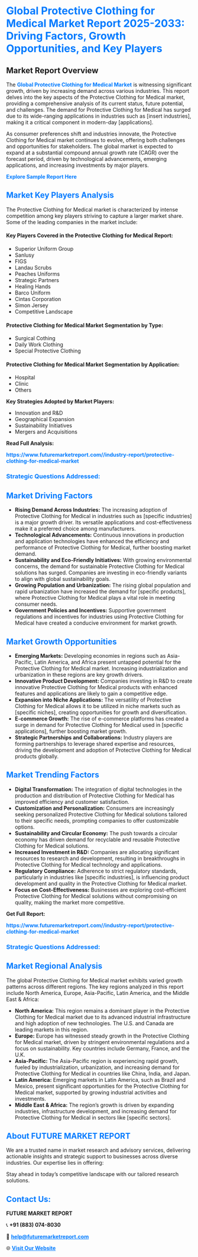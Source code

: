 <h1 style="color: #007BFF;">Global Protective Clothing for Medical Market Report 2025-2033: Driving Factors, Growth Opportunities, and Key Players</h1>

<section id="overview">
<h2>Market Report Overview</h2>
<p>The <a href="https://www.futuremarketreport.com//industry-report/protective-clothing-for-medical-market" style="color: #007BFF; text-decoration: none;"><strong>Global Protective Clothing for Medical Market</strong></a> is witnessing significant growth, driven by increasing demand across various industries. This report delves into the key aspects of the Protective Clothing for Medical market, providing a comprehensive analysis of its current status, future potential, and challenges. The demand for Protective Clothing for Medical has surged due to its wide-ranging applications in industries such as [insert industries], making it a critical component in modern-day [applications].</p>
<p>As consumer preferences shift and industries innovate, the Protective Clothing for Medical market continues to evolve, offering both challenges and opportunities for stakeholders. The global market is expected to expand at a substantial compound annual growth rate (CAGR) over the forecast period, driven by technological advancements, emerging applications, and increasing investments by major players.</p>
</section>

<section id="overview">
<p><a href="https://www.futuremarketreport.com//request-sample/reportId=79810" style="color: #007BFF; text-decoration: none;"><strong>Explore Sample Report Here</strong></a></p>
</section>

<section id="key-players">
<h2 style="color: #007BFF;">Market Key Players Analysis</h2>
<p>The Protective Clothing for Medical market is characterized by intense competition among key players striving to capture a larger market share. Some of the leading companies in the market include:</p>
<h4>Key Players Covered in the Protective Clothing for Medical Report:</h4>
<ul><li>Superior Uniform Group</li><li>Sanlusy</li><li>FIGS</li><li>Landau Scrubs</li><li>Peaches Uniforms</li><li>Strategic Partners</li><li>Healing Hands</li><li>Barco Uniform</li><li>Cintas Corporation</li><li>Simon Jersey</li><li>Competitive Landscape</li></ul>
<h4>Protective Clothing for Medical Market Segmentation by Type:</h4>
<ul><li>Surgical Cothing</li><li>Daily Work Clothing</li><li>Special Protective Clothing</li></ul>

<h4>Protective Clothing for Medical Market Segmentation by Application:</h4>
<ul><li>Hospital</li><li>Clinic</li><li>Others</li></ul>
<p><strong>Key Strategies Adopted by Market Players:</strong></p>
<ul>
<li>Innovation and R&D</li>
<li>Geographical Expansion</li>
<li>Sustainability Initiatives</li>
<li>Mergers and Acquisitions</li>
</ul>
</section>

<section>
<p><strong>Read Full Analysis: </strong></p><a href="https://www.futuremarketreport.com//industry-report/protective-clothing-for-medical-market" style="color: #007BFF; text-decoration: none;"><strong>https://www.futuremarketreport.com//industry-report/protective-clothing-for-medical-market</strong></a>
<h3 style="color: #007BFF;">Strategic Questions Addressed:</h3>
</section>

<section id="driving-factors">
<h2 style="color: #007BFF;">Market Driving Factors</h2>
<ul>
<li><strong>Rising Demand Across Industries:</strong> The increasing adoption of Protective Clothing for Medical in industries such as [specific industries] is a major growth driver. Its versatile applications and cost-effectiveness make it a preferred choice among manufacturers.</li>
<li><strong>Technological Advancements:</strong> Continuous innovations in production and application technologies have enhanced the efficiency and performance of Protective Clothing for Medical, further boosting market demand.</li>
<li><strong>Sustainability and Eco-Friendly Initiatives:</strong> With growing environmental concerns, the demand for sustainable Protective Clothing for Medical solutions has surged. Companies are investing in eco-friendly variants to align with global sustainability goals.</li>
<li><strong>Growing Population and Urbanization:</strong> The rising global population and rapid urbanization have increased the demand for [specific products], where Protective Clothing for Medical plays a vital role in meeting consumer needs.</li>
<li><strong>Government Policies and Incentives:</strong> Supportive government regulations and incentives for industries using Protective Clothing for Medical have created a conducive environment for market growth.</li>
</ul>
</section>

<section id="growth-opportunities">
<h2 style="color: #007BFF;">Market Growth Opportunities</h2>
<ul>
<li><strong>Emerging Markets:</strong> Developing economies in regions such as Asia-Pacific, Latin America, and Africa present untapped potential for the Protective Clothing for Medical market. Increasing industrialization and urbanization in these regions are key growth drivers.</li>
<li><strong>Innovative Product Development:</strong> Companies investing in R&D to create innovative Protective Clothing for Medical products with enhanced features and applications are likely to gain a competitive edge.</li>
<li><strong>Expansion into Niche Applications:</strong> The versatility of Protective Clothing for Medical allows it to be utilized in niche markets such as [specific niches], creating opportunities for growth and diversification.</li>
<li><strong>E-commerce Growth:</strong> The rise of e-commerce platforms has created a surge in demand for Protective Clothing for Medical used in [specific applications], further boosting market growth.</li>
<li><strong>Strategic Partnerships and Collaborations:</strong> Industry players are forming partnerships to leverage shared expertise and resources, driving the development and adoption of Protective Clothing for Medical products globally.</li>
</ul>
</section>

<section id="trending-factors">
<h2 style="color: #007BFF;">Market Trending Factors</h2>
<ul>
<li><strong>Digital Transformation:</strong> The integration of digital technologies in the production and distribution of Protective Clothing for Medical has improved efficiency and customer satisfaction.</li>
<li><strong>Customization and Personalization:</strong> Consumers are increasingly seeking personalized Protective Clothing for Medical solutions tailored to their specific needs, prompting companies to offer customizable options.</li>
<li><strong>Sustainability and Circular Economy:</strong> The push towards a circular economy has driven demand for recyclable and reusable Protective Clothing for Medical solutions.</li>
<li><strong>Increased Investment in R&D:</strong> Companies are allocating significant resources to research and development, resulting in breakthroughs in Protective Clothing for Medical technology and applications.</li>
<li><strong>Regulatory Compliance:</strong> Adherence to strict regulatory standards, particularly in industries like [specific industries], is influencing product development and quality in the Protective Clothing for Medical market.</li>
<li><strong>Focus on Cost-Effectiveness:</strong> Businesses are exploring cost-efficient Protective Clothing for Medical solutions without compromising on quality, making the market more competitive.</li>
</ul>
</section>

<section>
<p><strong>Get Full Report: </strong></p><a href="https://www.futuremarketreport.com//industry-report/protective-clothing-for-medical-market" style="color: #007BFF; text-decoration: none;"><strong>https://www.futuremarketreport.com//industry-report/protective-clothing-for-medical-market</strong></a>
<h3 style="color: #007BFF;">Strategic Questions Addressed:</h3>
</section>


<section id="regional-analysis">
<h2 style="color: #007BFF;">Market Regional Analysis</h2>
<p>The global Protective Clothing for Medical market exhibits varied growth patterns across different regions. The key regions analyzed in this report include North America, Europe, Asia-Pacific, Latin America, and the Middle East & Africa:</p>
<ul>
<li><strong>North America:</strong> This region remains a dominant player in the Protective Clothing for Medical market due to its advanced industrial infrastructure and high adoption of new technologies. The U.S. and Canada are leading markets in this region.</li>
<li><strong>Europe:</strong> Europe has witnessed steady growth in the Protective Clothing for Medical market, driven by stringent environmental regulations and a focus on sustainability. Key countries include Germany, France, and the U.K.</li>
<li><strong>Asia-Pacific:</strong> The Asia-Pacific region is experiencing rapid growth, fueled by industrialization, urbanization, and increasing demand for Protective Clothing for Medical in countries like China, India, and Japan.</li>
<li><strong>Latin America:</strong> Emerging markets in Latin America, such as Brazil and Mexico, present significant opportunities for the Protective Clothing for Medical market, supported by growing industrial activities and investments.</li>
<li><strong>Middle East & Africa:</strong> The region’s growth is driven by expanding industries, infrastructure development, and increasing demand for Protective Clothing for Medical in sectors like [specific sectors].</li>
</ul>
</section>

<footer>
<h2 style="color: #007BFF;">About FUTURE MARKET REPORT</h2>
<p>We are a trusted name in market research and advisory services, delivering actionable insights and strategic support to businesses across diverse industries. Our expertise lies in offering:</p>

<p>Stay ahead in today’s competitive landscape with our tailored research solutions.</p>

<h2 style="color: #007BFF;">Contact Us:</h2>
<p><strong>FUTURE MARKET REPORT</strong></p>
<p>📞 <strong>+91 (883) 074-8030</strong></p>
<p>📧 <strong><a href="mailto:help@futuremarketreport.com" style="color: #007BFF;">help@futuremarketreport.com</a></strong></p>
<p>🌐 <strong><a href="https://www.futuremarketreport.com/" style="color: #007BFF;">Visit Our Website</a></strong></p>
</footer>